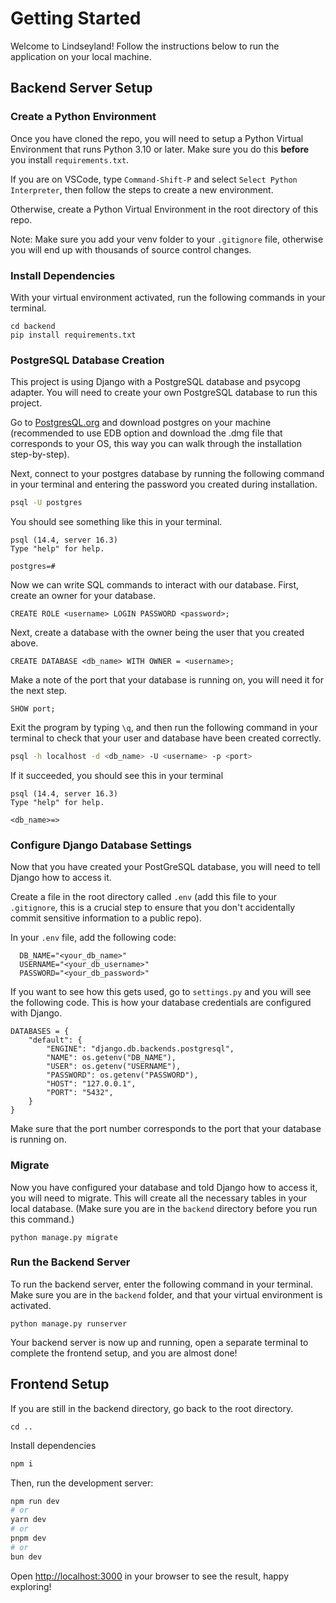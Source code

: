
# Getting Started

Welcome to Lindseyland! Follow the instructions below to run the application on your local machine.

## Backend Server Setup

### Create a Python Environment
Once you have cloned the repo, you will need to setup a Python Virtual Environment that runs Python 3.10 or later. Make sure you do this **before** you install `requirements.txt`.

If you are on VSCode, type `Command-Shift-P` and select `Select Python Interpreter`, then follow the steps to create a new environment.

Otherwise, create a Python Virtual Environment in the root directory of this repo.

Note: Make sure you add your venv folder to your `.gitignore` file, otherwise you will end up with thousands of source control changes.


### Install Dependencies
With your virtual environment activated, run the following commands in your terminal.
```
cd backend 
pip install requirements.txt
```


### PostgreSQL Database Creation
This project is using Django with a PostgreSQL database and psycopg adapter. You will need to create your own PostgreSQL database to run this project. 

Go to [PostgresQL.org](https://www.postgresql.org/) and download postgres on your machine (recommended to use EDB option and download the .dmg file that corresponds to your OS, this way you can walk through the installation step-by-step).

Next, connect to your postgres database by running the following command in your terminal and entering the password you created during installation. 
```bash
psql -U postgres
```
You should see something like this in your terminal.
```
psql (14.4, server 16.3)
Type "help" for help.

postgres=#
```

Now we can write SQL commands to interact with our database. First, create an owner for your database.
```
CREATE ROLE <username> LOGIN PASSWORD <password>;
```

Next, create a database with the owner being the user that you created above.
```
CREATE DATABASE <db_name> WITH OWNER = <username>;
```

Make a note of the port that your database is running on, you will need it for the next step.
```
SHOW port;
```

Exit the program by typing `\q`, and then run the following command in your terminal to check that your user and database have been created correctly.
```bash
psql -h localhost -d <db_name> -U <username> -p <port>
```

If it succeeded, you should see this in your terminal 
```
psql (14.4, server 16.3)
Type "help" for help.

<db_name>=>
```


### Configure Django Database Settings
Now that you have created your PostGreSQL database, you will need to tell Django how to access it. 

Create a file in the root directory called `.env` (add this file to your `.gitignore`, this is a crucial step to ensure that you don't accidentally commit sensitive information to a public repo). 

In your `.env` file, add the following code:
```
  DB_NAME="<your_db_name>"
  USERNAME="<your_db_username>"
  PASSWORD="<your_db_password>"
```

If you want to see how this gets used, go to `settings.py` and you will see the following code. This is how your database credentials are configured with Django.
```
DATABASES = {
    "default": {
        "ENGINE": "django.db.backends.postgresql",
        "NAME": os.getenv("DB_NAME"),
        "USER": os.getenv("USERNAME"),
        "PASSWORD": os.getenv("PASSWORD"),
        "HOST": "127.0.0.1",
        "PORT": "5432",
    }
}
```
Make sure that the port number corresponds to the port that your database is running on.

### Migrate

Now you have configured your database and told Django how to access it, you will need to migrate. This will create all the necessary tables in your local database. (Make sure you are in the `backend` directory before you run this command.)
```
python manage.py migrate
```

### Run the Backend Server

To run the backend server, enter the following command in your terminal. Make sure you are in the `backend` folder, and that your virtual environment is activated. 

```
python manage.py runserver
```

Your backend server is now up and running, open a separate terminal to complete the frontend setup, and you are almost done!


## Frontend Setup

If you are still in the backend directory, go back to the root directory.

```
cd ..
```

Install dependencies 

```bash
npm i
```

Then, run the development server:

```bash
npm run dev
# or
yarn dev
# or
pnpm dev
# or
bun dev
```

Open [http://localhost:3000](http://localhost:3000) in your browser to see the result, happy exploring!

